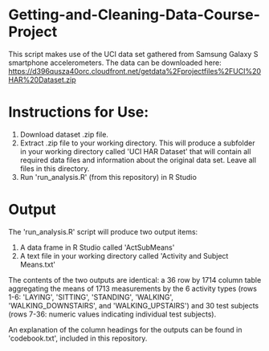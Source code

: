 # Getting-and-Cleaning-Data-Course-Project

This script makes use of the UCI data set gathered from Samsung Galaxy S smartphone accelerometers.
The data can be downloaded here: https://d396qusza40orc.cloudfront.net/getdata%2Fprojectfiles%2FUCI%20HAR%20Dataset.zip

# Instructions for Use:
1. Download dataset .zip file.
2. Extract .zip file to your working directory. This will produce a subfolder in your working directory called 'UCI HAR Dataset' that will contain all required data files and information about the original data set. Leave all files in this directory.
3. Run 'run_analysis.R' (from this repository) in R Studio

# Output
The 'run_analysis.R' script will produce two output items:
1. A data frame in R Studio called 'ActSubMeans'
2. A text file in your working directory called 'Activity and Subject Means.txt'

The contents of the two outputs are identical: a 36 row by 1714 column table aggregating the means of 1713 measurements by the 6 activity types (rows 1-6: 'LAYING', 'SITTING', 'STANDING', 'WALKING', 'WALKING_DOWNSTAIRS', and 'WALKING_UPSTAIRS') and 30 test subjects (rows 7-36: numeric values indicating individual test subjects).

An explanation of the column headings for the outputs can be found in 'codebook.txt', included in this repository.
